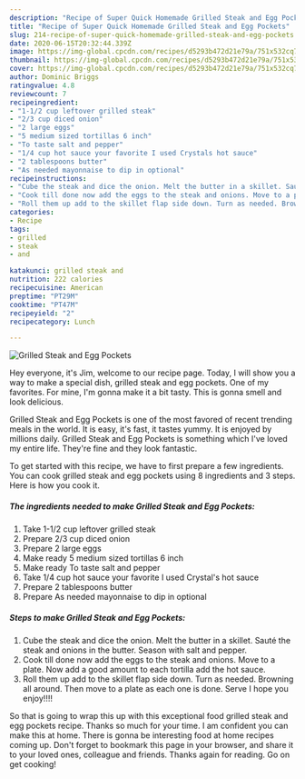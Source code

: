 ```yaml
---
description: "Recipe of Super Quick Homemade Grilled Steak and Egg Pockets"
title: "Recipe of Super Quick Homemade Grilled Steak and Egg Pockets"
slug: 214-recipe-of-super-quick-homemade-grilled-steak-and-egg-pockets
date: 2020-06-15T20:32:44.339Z
image: https://img-global.cpcdn.com/recipes/d5293b472d21e79a/751x532cq70/grilled-steak-and-egg-pockets-recipe-main-photo.jpg
thumbnail: https://img-global.cpcdn.com/recipes/d5293b472d21e79a/751x532cq70/grilled-steak-and-egg-pockets-recipe-main-photo.jpg
cover: https://img-global.cpcdn.com/recipes/d5293b472d21e79a/751x532cq70/grilled-steak-and-egg-pockets-recipe-main-photo.jpg
author: Dominic Briggs
ratingvalue: 4.8
reviewcount: 7
recipeingredient:
- "1-1/2 cup leftover grilled steak"
- "2/3 cup diced onion"
- "2 large eggs"
- "5 medium sized tortillas 6 inch"
- "To taste salt and pepper"
- "1/4 cup hot sauce your favorite I used Crystals hot sauce"
- "2 tablespoons butter"
- "As needed mayonnaise to dip in optional"
recipeinstructions:
- "Cube the steak and dice the onion. Melt the butter in a skillet. Sauté the steak and onions in the butter. Season with salt and pepper."
- "Cook till done now add the eggs to the steak and onions. Move to a plate. Now add a good amount to each tortilla add the hot sauce."
- "Roll them up add to the skillet flap side down. Turn as needed. Browning all around. Then move to a plate as each one is done. Serve I hope you enjoy!!!!"
categories:
- Recipe
tags:
- grilled
- steak
- and

katakunci: grilled steak and 
nutrition: 222 calories
recipecuisine: American
preptime: "PT29M"
cooktime: "PT47M"
recipeyield: "2"
recipecategory: Lunch

---
```



![Grilled Steak and Egg Pockets](https://img-global.cpcdn.com/recipes/d5293b472d21e79a/751x532cq70/grilled-steak-and-egg-pockets-recipe-main-photo.jpg)

Hey everyone, it's Jim, welcome to our recipe page. Today, I will show you a way to make a special dish, grilled steak and egg pockets. One of my favorites. For mine, I'm gonna make it a bit tasty. This is gonna smell and look delicious.



Grilled Steak and Egg Pockets is one of the most favored of recent trending meals in the world. It is easy, it's fast, it tastes yummy. It is enjoyed by millions daily. Grilled Steak and Egg Pockets is something which I've loved my entire life. They're fine and they look fantastic.


To get started with this recipe, we have to first prepare a few ingredients. You can cook grilled steak and egg pockets using 8 ingredients and 3 steps. Here is how you cook it.

<!--inarticleads1-->

##### The ingredients needed to make Grilled Steak and Egg Pockets:

1. Take 1-1/2 cup leftover grilled steak
1. Prepare 2/3 cup diced onion
1. Prepare 2 large eggs
1. Make ready 5 medium sized tortillas 6 inch
1. Make ready To taste salt and pepper
1. Take 1/4 cup hot sauce your favorite I used Crystal&#39;s hot sauce
1. Prepare 2 tablespoons butter
1. Prepare As needed mayonnaise to dip in optional




<!--inarticleads2-->

##### Steps to make Grilled Steak and Egg Pockets:

1. Cube the steak and dice the onion. Melt the butter in a skillet. Sauté the steak and onions in the butter. Season with salt and pepper.
1. Cook till done now add the eggs to the steak and onions. Move to a plate. Now add a good amount to each tortilla add the hot sauce.
1. Roll them up add to the skillet flap side down. Turn as needed. Browning all around. Then move to a plate as each one is done. Serve I hope you enjoy!!!!




So that is going to wrap this up with this exceptional food grilled steak and egg pockets recipe. Thanks so much for your time. I am confident you can make this at home. There is gonna be interesting food at home recipes coming up. Don't forget to bookmark this page in your browser, and share it to your loved ones, colleague and friends. Thanks again for reading. Go on get cooking!
